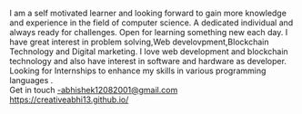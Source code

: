 I am a self motivated learner and looking forward to gain more knowledge and experience in the field of computer science.
A dedicated individual and always ready for challenges. Open for learning something new each day.
I have great interest in problem solving,Web develovpment,Blockchain Technology and Digital marketing.
I love web development and blockchain technology and also have interest in software and hardware as developer.
 Looking for Internships to enhance my skills in various programming languages .  
 Get in touch -abhishek12082001@gmail.com
 https://creativeabhi13.github.io/
<!---
creativeabhi13/creativeabhi13 is a ✨ special ✨ repository because its `README.md` (this file) appears on your GitHub profile.
You can click the Preview link to take a look at your changes.
--->
